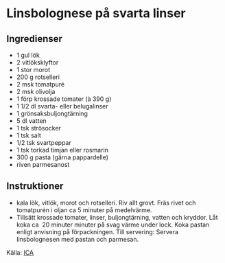 # Linsbolognese på svarta linser

## Ingredienser

* 1 gul lök
* 2 vitlöksklyftor
* 1 stor morot
* 200 g rotselleri
* 2 msk tomatpuré
* 2 msk olivolja
* 1 förp krossade tomater (à 390 g)
* 1 1/2 dl svarta- eller belugalinser
* 1 grönsaksbuljongtärning
* 5 dl vatten
* 1 tsk strösocker
* 1 tsk salt
* 1/2 tsk svartpeppar
* 1 tsk torkad timjan eller rosmarin
* 300 g pasta (gärna pappardelle)
* riven parmesanost

## Instruktioner

* kala lök, vitlök, morot och rotselleri. Riv allt grovt. Fräs rivet och tomatpurén i oljan ca 5 minuter på medelvärme.
* Tillsätt krossade tomater, linser, buljongtärning, vatten och kryddor. Låt koka ca  20 minuter minuter på svag värme under lock. Koka pastan enligt anvisning på förpackningen. Till servering: Servera linsbolognesen med pastan och parmesan.

 Källa: [ICA](https://www.ica.se/recept/linsbolognese-pa-svarta-linser-723825/)